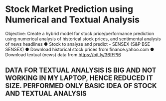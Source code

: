 # Stock Market Prediction using Numerical and Textual Analysis

Objective: Create a hybrid model for stock price/performance prediction
using numerical analysis of historical stock prices, and sentimental analysis of
news headlines
● Stock to analyze and predict - SENSEX (S&P BSE SENSEX)
● Download historical stock prices from finance.yahoo.com
● Download textual (news) data from https://bit.ly/36fFPI6


## DATA FOR TEXTUAL ANALYSIS IS BIG AND NOT WORKING IN MY LAPTOP, HENCE REDUCED IT SIZE. PERFORMED ONLY BASIC IDEA OF STOCK AND TEXTUAL ANALYSIS
